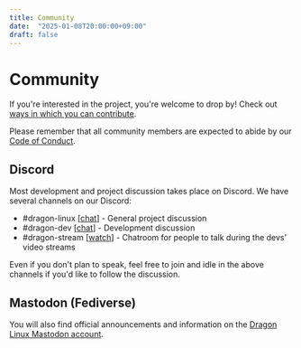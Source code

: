 ```yaml
---
title: Community
date:  "2025-01-08T20:00:00+09:00"
draft: false
---
```


# Community

If you're interested in the project, you're welcome to drop by!  Check out [ways in which you can contribute](/contribute).

Please remember that all community members are expected to abide by our [Code of Conduct](/code-of-conduct).

## Discord

Most development and project discussion takes place on Discord. We have several channels on our Discord:

* #dragon-linux [[chat](https://discord.gg/ZTd5JEcaMz)] - General project discussion
* #dragon-dev [[chat](https://discord.gg/ZTd5JEcaMz)] - Development discussion
* #dragon-stream [[watch](https://www.twitch.tv/astafathersatan666_)] - Chatroom for people to talk during the devs' video streams

Even if you don't plan to speak, feel free to join and idle in the above channels if you'd like to follow the discussion.

## Mastodon (Fediverse)

You will also find official announcements and information on the [Dragon Linux Mastodon account](https://nerdculture.de/@astafathersatan).
